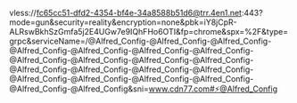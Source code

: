 
vless://fc65cc51-dfd2-4354-bf4e-34a8588b51d6@trr.4en1.net:443?mode=gun&security=reality&encryption=none&pbk=iY8jCpR-ALRswBkhSzGmfa5j2E4UGw7e9IQhFHo6OTI&fp=chrome&spx=%2F&type=grpc&serviceName=/@Alfred_Config-@Alfred_Config-@Alfred_Config-@Alfred_Config-@Alfred_Config-@Alfred_Config-@Alfred_Config-@Alfred_Config-@Alfred_Config-@Alfred_Config-@Alfred_Config-@Alfred_Config-@Alfred_Config-@Alfred_Config-@Alfred_Config-@Alfred_Config-@Alfred_Config-@Alfred_Config-@Alfred_Config-@Alfred_Config-@Alfred_Config&sni=www.cdn77.com#⚡@Alfred_Config
